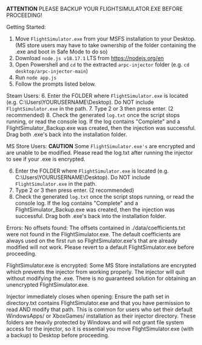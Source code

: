 **ATTENTION**
PLEASE BACKUP YOUR FLIGHTSIMULATOR.EXE BEFORE PROCEEDING!

Getting Started:
1. Move `FlightSimulator.exe` from your MSFS installation to your Desktop. (MS store users may have to take ownership of the folder containing the .exe and boot in Safe Mode to do so)
2. Download `node.js v18.17.1` LTS from https://nodejs.org/en
3. Open Powershell and `cd` to the extracted `arpc-injector` folder (e.g. `cd desktop/arpc-injector-main`)
4. Run `node app.js`
5. Follow the prompts listed below.

Steam Users:
6. Enter the FOLDER where `FlightSimulator.exe` is located (e.g. C:\Users\YOURUSERNAME\Desktop). Do NOT include `FlightSimulator.exe` in the path.
7. Type 2 or 3 then press enter. (2 recommended)
8. Check the generated `log.txt` once the script stops running, or read the console log. If the log contains "Complete" and a FlightSimulator_Backup.exe was created, then the injection was successful. Drag both .exe's back into the  installation folder.

MS Store Users:
**CAUTION**
Some `FlightSimulator.exe's` are encrypted and are unable to be modified. Please read the log.txt after running the injector to see if your .exe is encrypted.

6. Enter the FOLDER where `FlightSimulator.exe` is located (e.g. C:\Users\YOURUSERNAME\Desktop). Do NOT include `FlightSimulator.exe` in the path.
7. Type 2 or 3 then press enter. (2 recommended)
8. Check the generated `log.txt` once the script stops running, or read the console log. If the log contains "Complete" and a FlightSimulator_Backup.exe was created, then the injection was successful. Drag both .exe's back into the  installation folder.

Errors:
No offsets found: The offsets contained in ./data/coefficients.txt were not found in the FlightSimulator.exe. The default coefficients are always used on the first run so FlightSimulator.exe's that are already modified will not work. Please revert to a default FlightSimulator.exe before proceeding.

FlightSimulator.exe is encrypted: Some MS Store installations are encrypted which prevents the injector from working properly. The injector will quit without modifying the .exe. There is no guaranteed solution for obtaining an unencrypted FlightSimulator.exe. 

Injector immediately closes when opening: Ensure the path set in directory.txt contains FlightSimulator.exe and that you have permission to read AND modify that path. This is common for users who set their default WindowsApps/ or XboxGames/ installation as their injector directory. These folders are heavily protected by Windows and will not grant file system access for the injector, so it is essential you move FlightSimulator.exe (with a backup) to Desktop before proceeding.
